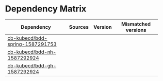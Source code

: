 # Dependency Matrix

Dependency | Sources | Version | Mismatched versions
---------- | ------- | ------- | -------------------
[cb-kubecd/bdd-spring-1587291753](https://github.com/cb-kubecd/bdd-spring-1587291753.git) |  | []() | 
[cb-kubecd/bdd-nh-1587292924](https://github.com/cb-kubecd/bdd-nh-1587292924.git) |  | []() | 
[cb-kubecd/bdd-gh-1587292924](https://github.com/cb-kubecd/bdd-gh-1587292924.git) |  | []() | 
